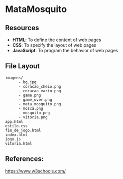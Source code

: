 <h1>MataMosquito</h1>

## Resources

* <b>HTML</b>: To define the content of web pages
* <b>CSS</b>: To specify the layout of web pages
* <b>JavaScript</b>: To program the behavior of web pages

## File Layout
    imagens/                     
          - bg.jpg
          - coracao_cheio.png
          - coracao_vazio.png
          - game.png
          - game_over.png
          - mata_mosquito.png
          - mosca.png
          - mosquito.png
          - vitoria.png
    app.html
    estilo.css
    fim_de_jogo.html
    index.html
    jogo.js
    vitoria.html
    
## References:
https://www.w3schools.com/
